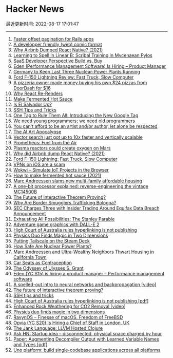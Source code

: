 # Hacker News

最近更新时间: 2022-08-17 17:01:47

--- 
1. [Faster offset pagination for Rails apps](https://planetscale.com/blog/fastpage-faster-offset-pagination-for-rails-apps) 
2. [A developper friendly (web) comic format](https://drdru.github.io/twc/twc_save_aryn/02_on_the_way_to_kilm_1.html) 
3. [Why Airbnb Dumped React Native? (2021)](https://www.theimmigrantprogrammers.com/p/why-airbnb-dumped-react-native) 
4. [Learning to Spell in Linear B: Scribal Training in Mycenaean Pylos](https://www.cambridge.org/core/journals/cambridge-classical-journal/article/learning-to-spell-in-linear-b-orthography-and-scribal-training-in-mycenaean-pylos/50556D5B86414A3958575FB2C24B6FD1) 
5. [SaaS Developer Perspective Build vs. Buy](https://www.courier.com/blog/build-vs-buy/) 
6. [Eden (Performance Management Software) Is Hiring – Product Manager](https://news.ycombinator.com/item?id=32485639) 
7. [Germany to Keep Last Three Nuclear-Power Plants Running](https://www.wsj.com/articles/germany-to-keep-last-three-nuclear-power-plants-running-in-policy-u-turn-11660661914) 
8. [Ford F-150 Lightning Review: Fast Truck, Slow Computer](https://www.theverge.com/23307298/ford-f-150-lightning-review) 
9. [A pizzeria owner made money buying his own $24 pizzas from DoorDash for $16](https://www.theverge.com/2020/5/18/21262316/doordash-pizza-profits-venture-capital-the-margins-ranjan-roy) 
10. [Why React Re-Renders](https://www.joshwcomeau.com/react/why-react-re-renders/) 
11. [Make Fermented Hot Sauce](https://www.seriouseats.com/fermented-hot-sauce-how-to) 
12. [Is El Salvador Up?](https://www.iselsalvadorup.com/) 
13. [SSH Tips and Tricks](https://carlosbecker.dev/posts/ssh-tips-and-tricks/) 
14. [One Tag to Rule Them All: Introducing the New Google Tag](https://www.simoahava.com/analytics/one-tag-rule-them-all-introducing-google-tag/) 
15. [We need young programmers; we need old programmers](https://blog.ploeh.dk/2020/09/14/we-need-young-programmers-we-need-old-programmers/) 
16. [You can't afford to be an artist and/or author, let alone be respected](https://www.cdahmedeh.net/blog/2022/8/16/you-cant-afford-to-be-an-artist-let-alone-be-respected) 
17. [The AI Art Apocalypse](https://alexanderwales.com/the-ai-art-apocalypse/) 
18. [Vector search just got up to 10x faster and vertically scalable](https://www.pinecone.io/learn/faster-easier-scalable/) 
19. [Prometheus: Fuel from the Air](https://prometheusfuels.com/technology) 
20. [Plasma reactors could create oxygen on Mars](https://www.science.org/content/article/plasma-reactors-could-create-oxygen-mars) 
21. [Why did Airbnb dump React Native? (2021)](https://www.theimmigrantprogrammers.com/p/why-airbnb-dumped-react-native) 
22. [Ford F-150 Lightning: Fast Truck, Slow Computer](https://www.theverge.com/23307298/ford-f-150-lightning-review) 
23. [VPNs on iOS are a scam](https://www.michaelhorowitz.com/VPNs.on.iOS.are.scam.php) 
24. [Wokwi – Simulate IoT Projects in the Browser](https://wokwi.com/) 
25. [How to make fermented hot sauce (2021)](https://www.seriouseats.com/fermented-hot-sauce-how-to) 
26. [Marc Andreessen slams new multi-family affordable housing](https://fortune.com/2022/08/13/atherton-california-housing-market-single-family-zoning-silicon-valley-andreessen-nimby-yimby/) 
27. [A one-bit processor explained: reverse-engineering the vintage MC14500B](http://www.righto.com/2021/02/a-one-bit-processor-explained-reverse.html) 
28. [The Future of Interactive Theorem Proving?](https://xenaproject.wordpress.com/2022/08/16/the-future-of-interactive-theorem-proving/) 
29. [Why Are Border Smugglers Trafficking Bologna?](https://www.texasmonthly.com/being-texan/bologna-seized-at-texas-mexico-border/) 
30. [SEC Charges Three with Insider Trading Around Equifax Data Breach Announcement](https://www.sec.gov/litigation/litreleases/2022/lr25470.htm) 
31. [Exhausting All Possibilities: The Stanley Parable](https://www.nybooks.com/articles/2022/08/18/exhausting-all-possibilities-the-stanley-parable-winslow-yost/) 
32. [Adventure game graphics with DALL-E 2](https://hpjansson.org/blag/2022/08/16/adventure-game-graphics-with-dall-e-2/) 
33. [High Court of Australia rules hyperlinking is not publishing](https://eresources.hcourt.gov.au/downloadPdf/2022/HCA/27) 
34. [Physics Duo Finds Magic in Two Dimensions](https://www.quantamagazine.org/physics-duo-finds-magic-in-two-dimensions-20220816/) 
35. [Putting Tailscale on the Steam Deck](https://tailscale.com/blog/steam-deck/) 
36. [How Safe Are Nuclear Power Plants?](https://www.newyorker.com/science/elements/how-safe-are-nuclear-power-plants) 
37. [Marc Andreessen and Ultra-Wealthy Neighbors Thwart Housing in California Town](https://www.bloomberg.com/news/articles/2022-08-05/vc-marc-andreessen-opposes-plan-for-multi-family-atherton-housing) 
38. [Car Seats as Contraception](https://papers.ssrn.com/sol3/papers.cfm?abstract_id=3665046) 
39. [The Odyssey of Ulysses S. Grant](https://www.neh.gov/humanities/2014/mayjune/feature/the-odyssey-ulysses-s-grant) 
40. [Eden (YC S15) is hiring a product manager – Performance management software](https://news.ycombinator.com/item?id=32485639) 
41. [A spelled-out intro to neural networks and backpropagation [video]](https://www.youtube.com/watch?v=VMj-3S1tku0) 
42. [The future of interactive theorem proving?](https://xenaproject.wordpress.com/2022/08/16/the-future-of-interactive-theorem-proving/) 
43. [SSH tips and tricks](https://carlosbecker.dev/posts/ssh-tips-and-tricks/) 
44. [High Court of Australia rules hyperlinking is not publishing [pdf]](https://eresources.hcourt.gov.au/downloadPdf/2022/HCA/27) 
45. [Enhanced Rock Weathering for CO2 Removal [video]](https://www.youtube.com/watch?v=Vr4A7PKCHAw) 
46. [Physics duo finds magic in two dimensions](https://www.quantamagazine.org/physics-duo-finds-magic-in-two-dimensions-20220816/) 
47. [RavynOS – Finesse of macOS. Freedom of FreeBSD](https://ravynos.com/) 
48. [Opvia (YC S20) Is Hiring a Chief of Staff in London, UK](https://www.opvia.io/careers) 
49. [The Jank Language: LLVM Hosted Clojure](https://jank-lang.org/) 
50. [Ask HN: Startup idea – disconnected, physical space charged by hour](https://news.ycombinator.com/item?id=32493174) 
51. [Paper: Augmenting Decompiler Output with Learned Variable Names and Types [pdf]](https://www.usenix.org/system/files/sec22-chen-qibin.pdf) 
52. [Uno platform: build single-codebase applications across all platforms](https://github.com/unoplatform/uno) 
